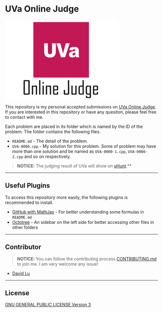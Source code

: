 # UVa Online Judge

![](res/uva.png)

This repository is my personal accepted submissions on [UVa Online Judge](https://uva.onlinejudge.org/). If you are interested in this repository or have any quesiton, please feel free to contact with me.

Each problem are placed in its folder which is named by the ID of the problem. The folder contains the following files.
* `README.md` - The detail of the problem.
* `UVA-0000.cpp` - My solution for this problem. Some of problem may have more than one solution and be named as `UVA-0000-1.cpp`, `UVA-0000-2.cpp` and so on respectively.

> **NOTICE:** The judging result of UVa will show on [uHunt](https://uhunt.onlinejudge.org/).**

---
## Useful Plugins

To access this repository more easily, the following plugins is recommended to install.
* [GitHub with MathJax](https://chrome.google.com/webstore/detail/github-with-mathjax/ioemnmodlmafdkllaclgeombjnmnbima?utm_source=chrome-ntp-icon) - For better understanding some formulas in `README.md`
* [Octotree](https://chrome.google.com/webstore/detail/octotree/bkhaagjahfmjljalopjnoealnfndnagc?utm_source=chrome-ntp-icon) - An sidebar on the left side for better accessing other files in other folders

---
## Contributor

> **NOTICE:** You can follow the contributing process [CONTRIBUTING.md](CONTRIBUTING.md) to join me. I am very welcome any issue!

* [David Lu](https://github.com/yungshenglu)

---
## License

[GNU GENERAL PUBLIC LICENSE Version 3](LICENSE)
